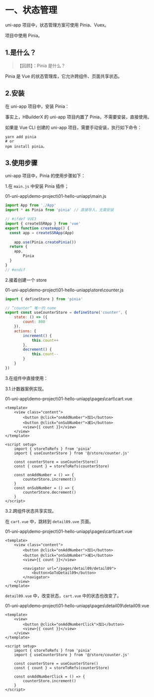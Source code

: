# 一、状态管理

uni-app 项目中，状态管理方案可使用 Pinia、Vuex。

项目中使用 Pinia。

## 1.是什么？

> 【回顾】：Pinia 是什么？

Pinia 是 Vue 的状态管理库，它允许跨组件、页面共享状态。 

## 2.安装

在 uni-app 项目中，安装 Pinia：

事实上，HBuilderX 的 uni-app 项目内置了 Pinia，不需要安装，直接使用。 

如果是 Vue CLI 创建的 uni-app 项目，需要手动安装，执行如下命令：

```shell
yarn add pinia
# or
npm install pinia。
```

## 3.使用步骤

uni-app 项目中，Pinia 的使用步骤如下： 

1.在 `main.js` 中安装 Pinia 插件；

01-uni-app\demo-project\01-hello-uniapp\main.js

```js
import App from './App'
import * as Pinia from 'pinia' // 直接导入，无需安装

// #ifdef VUE3
import { createSSRApp } from 'vue'
export function createApp() {
  const app = createSSRApp(App)
	
	app.use(Pinia.createPinia())
  return {
    app,
		Pinia
  }
}
// #endif
```

2.接着创建一个 store

01-uni-app\demo-project\01-hello-uniapp\store\counter.js

```js
import { defineStore } from 'pinia'

// ”counter“ 唯一的 name
export const useCounterStore = defineStore('counter', {
	state: () => ({
		count: 800
	}),
	actions: {
		increment() {
			this.count++
		},
		decrement() {
			this.count--
		}
	}
})
```

3.在组件中直接使用：

3.1.计数器案例实现。

01-uni-app\demo-project\01-hello-uniapp\pages\cart\cart.vue

```vue
<template>
	<view class="content">
		<button @click="onAddNumber">加1</button>
		<button @click="onSubNumber">减1</button>
		<view>{{ count }}</view>
	</view>
</template>

<script setup>
	import { storeToRefs } from 'pinia'
	import { useCounterStore } from '@/store/counter.js'
	
	const counterStore = useCounterStore()
	const { count } = storeToRefs(counterStore)
	
	const onAddNumber = () => {
		counterStore.increment()
	}
	const onSubNumber = () => {
		counterStore.decrement()
	}
</script>
```

3.2.跨组件状态共享实现。

在 `cart.vue` 中，跳转到 `detail09.uve` 页面。

01-uni-app\demo-project\01-hello-uniapp\pages\cart\cart.vue

```vue
<template>
	<view class="content">
		<button @click="onAddNumber">加1</button>
		<button @click="onSubNumber">减1</button>
		<view>{{ count }}</view>
    
		<navigator url="/pages/detail09/detail09">
			<button>GoToDetail09</button>
		</navigator>
	</view>
</template>
```

`detail09.vue` 中，改变状态，`cart.vue` 中的状态也改变了。

01-uni-app\demo-project\01-hello-uniapp\pages\detail09\detail09.vue

```vue
<template>
	<view>
		<button @click="onAddNumberClick">加1</button>
		<view>{{ count }}</view>
	</view>
</template>

<script setup>
	import { storeToRefs } from 'pinia'
	import { useCounterStore } from '@/store/counter.js'
	
	const counterStore = useCounterStore()
	const { count } = storeToRefs(counterStore)
	
	const onAddNumberClick = () => {
		counterStore.increment()
	}
</script>
```



